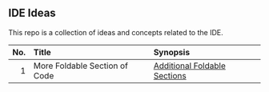 ## IDE Ideas

This repo is a collection of ideas and concepts related to the IDE.

| **No.** | **Title**                      | **Synopsis**                                                          |
| ------: |:-------------------------------|:----------------------------------------------------------------------|
|   1     | More Foldable Section of Code  | [Additional Foldable Sections](AbstractInternalStructureProvider.md)  |
